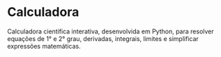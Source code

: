 # Calculadora
Calculadora cientifica interativa, desenvolvida em Python, para resolver equações de 1° e 2° grau, derivadas, integrais, limites e simplificar expressões matemáticas.
